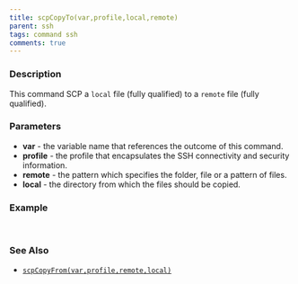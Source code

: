 ```yaml
---
title: scpCopyTo(var,profile,local,remote)
parent: ssh
tags: command ssh
comments: true
---
```



### Description
This command SCP a `local` file (fully qualified) to a `remote` file (fully qualified).


### Parameters
- **var** \- the variable name that references the outcome of this command.
- **profile** \- the profile that encapsulates the SSH connectivity and security information.
- **remote** \- the pattern which specifies the folder, file or a pattern of files.
- **local** \- the directory from which the files should be copied.


### Example
<br/>


### See Also
- [`scpCopyFrom(var,profile,remote,local)`](scpCopyFrom(var,profile,remote,local))
